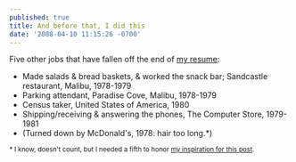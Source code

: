 ```yaml
---
published: true
title: And before that, I did this
date: '2008-04-10 11:15:26 -0700'
---
```

Five other jobs that have fallen off the end of
<a href="http://www.linkedin.com/in/bryanstearns">my resume</a>:<!--more-->


* Made salads & bread baskets, & worked the snack bar; Sandcastle restaurant,
  Malibu, 1978-1979
* Parking attendant, Paradise Cove, Malibu, 1978-1979
* Census taker, United States of America, 1980
* Shipping/receiving & answering the phones, The Computer Store, 1979-1981
* (Turned down by McDonald's, 1978: hair too long.*)

<small>* I know, doesn't count, but I needed a fifth to honor
<a href="http://www.5ives.com/">my inspiration for this post</a>.</small>
